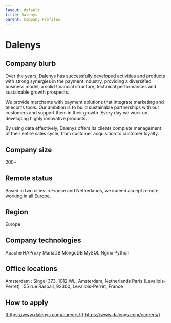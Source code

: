 ```yaml
---
layout: default
title: Dalenys
parent: Company Profiles
---
```


# Dalenys

## Company blurb

Over the years, Dalenys has  successfully developed activities and products with
strong  synergies in  the  payment industry,  providing  a diversified  business
model,  a  solid financial  structure,  technical  performances and  sustainable
growth prospects.

We  provide  merchants  with  payment solutions  that  integrate  marketing  and
telecoms  tools. Our  ambition is  to  build sustainable  partnerships with  our
customers and  support them  in their  growth. Every day  we work  on developing
highly innovative products.

By using  data effectively,  Dalenys offers its  clients complete  management of
their entire sales cycle, from customer acquisition to customer loyalty.

## Company size

200+

## Remote status

Based in two  cities in France and Netherlands, we  indeed accept remote working
in all Europe.

## Region

Europe

## Company technologies

Apache
HAProxy
MariaDB
MongoDB
MySQL
Nginx
Python

## Office locations

Amsterdam : Singel 373, 1012 WL, Amsterdam, Netherlands
Paris (Levallois-Perret) : 55 rue Raspail, 92300, Levallois-Perret, France

## How to apply

[https://www.dalenys.com/careers/]([https://www.dalenys.com/careers/)
